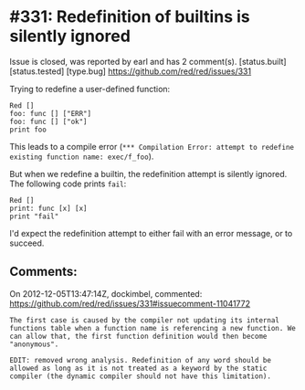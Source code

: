 
#331: Redefinition of builtins is silently ignored
================================================================================
Issue is closed, was reported by earl and has 2 comment(s).
[status.built] [status.tested] [type.bug]
<https://github.com/red/red/issues/331>

Trying to redefine a user-defined function:

```
Red []
foo: func [] ["ERR"]
foo: func [] ["ok"]
print foo
```

This leads to a compile error (`*** Compilation Error: attempt to redefine existing function name: exec/f_foo`).

But when we redefine a builtin, the redefinition attempt is silently ignored. The following code prints `fail`:

```
Red []
print: func [x] [x]
print "fail" 
```

I'd expect the redefinition attempt to either fail with an error message, or to succeed.



Comments:
--------------------------------------------------------------------------------

On 2012-12-05T13:47:14Z, dockimbel, commented:
<https://github.com/red/red/issues/331#issuecomment-11041772>

    The first case is caused by the compiler not updating its internal functions table when a function name is referencing a new function. We can allow that, the first function definition would then become "anonymous".
    
    EDIT: removed wrong analysis. Redefinition of any word should be allowed as long as it is not treated as a keyword by the static compiler (the dynamic compiler should not have this limitation).

